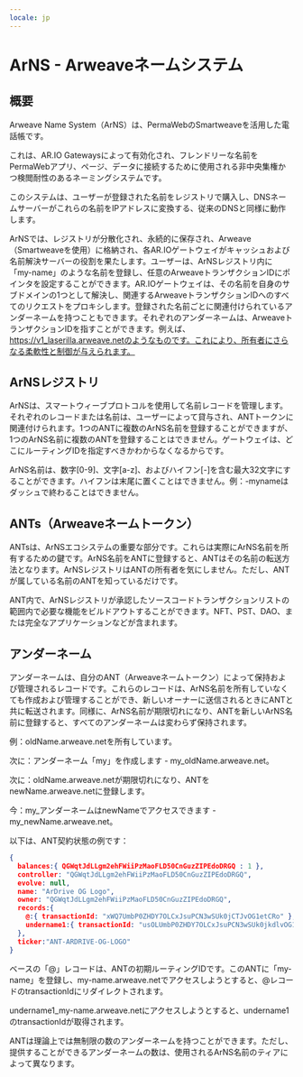 ```yaml
---
locale: jp
---
```

# ArNS - Arweaveネームシステム
## 概要
Arweave Name System（ArNS）は、PermaWebのSmartweaveを活用した電話帳です。

これは、AR.IO Gatewaysによって有効化され、フレンドリーな名前をPermaWebアプリ、ページ、データに接続するために使用される非中央集権かつ検閲耐性のあるネーミングシステムです。

このシステムは、ユーザーが登録された名前をレジストリで購入し、DNSネームサーバーがこれらの名前をIPアドレスに変換する、従来のDNSと同様に動作します。

ArNSでは、レジストリが分散化され、永続的に保存され、Arweave（Smartweaveを使用）に格納され、各AR.IOゲートウェイがキャッシュおよび名前解決サーバーの役割を果たします。ユーザーは、ArNSレジストリ内に「my-name」のような名前を登録し、任意のArweaveトランザクションIDにポインタを設定することができます。AR.IOゲートウェイは、その名前を自身のサブドメインの1つとして解決し、関連するArweaveトランザクションIDへのすべてのリクエストをプロキシします。登録された名前ごとに関連付けられているアンダーネームを持つこともできます。それぞれのアンダーネームは、ArweaveトランザクションIDを指すことができます。例えば、https://v1_laserilla.arweave.netのようなものです。これにより、所有者にさらなる柔軟性と制御が与えられます。

## ArNSレジストリ
<!-- // TODO: smartweaveコンセプトへのリンク // -->

ArNSは、スマートウィーブプロトコルを使用して名前レコードを管理します。それぞれのレコードまたは名前は、ユーザーによって貸与され、ANTトークンに関連付けられます。1つのANTに複数のArNS名前を登録することができますが、1つのArNS名前に複数のANTを登録することはできません。ゲートウェイは、どこにルーティングIDを指定すべきかわからなくなるからです。

ArNS名前は、数字[0-9]、文字[a-z]、およびハイフン[-]を含む最大32文字にすることができます。ハイフンは末尾に置くことはできません。例：-mynameはダッシュで終わることはできません。

## ANTs（Arweaveネームトークン）

ANTsは、ArNSエコシステムの重要な部分です。これらは実際にArNS名前を所有するための鍵です。ArNS名前をANTに登録すると、ANTはその名前の転送方法となります。ArNSレジストリはANTの所有者を気にしません。ただし、ANTが属している名前のANTを知っているだけです。

ANT内で、ArNSレジストリが承認したソースコードトランザクションリストの範囲内で必要な機能をビルドアウトすることができます。NFT、PST、DAO、または完全なアプリケーションなどが含まれます。

## アンダーネーム

アンダーネームは、自分のANT（Arweaveネームトークン）によって保持および管理されるレコードです。これらのレコードは、ArNS名前を所有していなくても作成および管理することができ、新しいオーナーに送信されるときにANTと共に転送されます。同様に、ArNS名前が期限切れになり、ANTを新しいArNS名前に登録すると、すべてのアンダーネームは変わらず保持されます。

例：oldName.arweave.netを所有しています。

次に：アンダーネーム「my」を作成します - my_oldName.arweave.net。

次に：oldName.arweave.netが期限切れになり、ANTをnewName.arweave.netに登録します。

今：my_アンダーネームはnewNameでアクセスできます - my_newName.arweave.net。

以下は、ANT契約状態の例です：

```json
{
  balances:{ QGWqtJdLLgm2ehFWiiPzMaoFLD50CnGuzZIPEdoDRGQ : 1 },
  controller: "QGWqtJdLLgm2ehFWiiPzMaoFLD50CnGuzZIPEdoDRGQ",
  evolve: null,
  name: "ArDrive OG Logo",
  owner: "QGWqtJdLLgm2ehFWiiPzMaoFLD50CnGuzZIPEdoDRGQ",
  records:{
    @:{ transactionId: "xWQ7UmbP0ZHDY7OLCxJsuPCN3wSUk0jCTJvOG1etCRo" },
    undername1:{ transactionId: "usOLUmbP0ZHDY7OLCxJsuPCN3wSUk0jkdlvOG1etCRo" }
  },
  ticker:"ANT-ARDRIVE-OG-LOGO"
}
```
ベースの「@」レコードは、ANTの初期ルーティングIDです。このANTに「my-name」を登録し、my-name.arweave.netでアクセスしようとすると、@レコードのtransactionIdにリダイレクトされます。

undername1_my-name.arweave.netにアクセスしようとすると、undername1のtransactionIdが取得されます。

ANTは理論上では無制限の数のアンダーネームを持つことができます。ただし、提供することができるアンダーネームの数は、使用されるArNS名前のティアによって異なります。